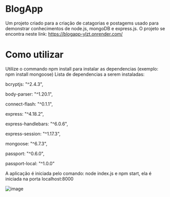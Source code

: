 # BlogApp

Um projeto criado para a criação de catagorias e postagems usado para demonstrar conhecimentos de node.js, mongoDB e express.js. 
O projeto se encontra neste link: https://blogapp-ylzt.onrender.com/

# Como utilizar

Utilize o commando npm install para instalar as dependencias (exemplo: npm install mongoose)
Lista de dependencias a serem instaladas:

bcryptjs: "^2.4.3",

body-parser: "^1.20.1",

connect-flash: "^0.1.1",

express: "^4.18.2",

express-handlebars: "^6.0.6",

express-session: "^1.17.3",

mongoose: "^6.7.3",

passport: "^0.6.0",

passport-local: "^1.0.0"

A aplicação é iniciada pelo comando: node index.js e npm start, ela é iniciada na porta localhost:8000

![image](https://user-images.githubusercontent.com/66483360/206799488-9dd75f89-b4dc-461e-b8fc-d9f8e56932ff.png)
